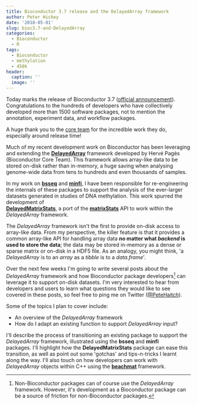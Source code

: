 ```yaml
---
title: Bioconductor 3.7 release and the DelayedArray framework
author: Peter Hickey
date: '2018-05-01'
slug: bioc3.7-and-DelayedArray
categories:
  - Bioconductor
  - R
tags:
  - Bioconductor
  - methylation
  - 450k
header:
  caption: ''
  image: ''
---
```


Today marks the release of Bioconductor 3.7 ([official announcement](http://bioconductor.org/news/bioc_3_7_release/)). 
Congratulations to the hundreds of developers who have collectively developed 
more than 1500 software packages, not to mention the annotation, experiment 
data, and workflow packages. 

A huge thank you to the [core team](http://bioconductor.org/about/core-team/) 
for the incredible work they do, especially around release time! 

Much of my recent development work on Bioconductor has been leveraging and 
extending the 
[**DelayedArray**](https://www.bioconductor.org/packages/DelayedArray/) 
framework developed by Hervé Pagès (Bioconductor Core Team). This framework 
allows array-like data to be stored on-disk rather than in-memory, a huge 
saving when analysing genome-wide data from tens to hundreds and even thousands 
of samples.

In my work on  [**bsseq**](https://www.bioconductor.org/packages/bsseq/) and 
[**minfi**](https://www.bioconductor.org/packages/minfi/), I have been 
responsible for re-engineering the internals of these packages to support the 
analysis of the ever-larger datasets generated in studies of DNA methylation. 
This work spurred the development of  
[**DelayedMatrixStats**](https://www.bioconductor.org/packages/DelayedMatrixStats/), 
a port of the [**matrixStats**](https://cran.r-project.org/package=matrixStats) 
API to work within the _DelayedArray_ framework.

The _DelayedArray_ framework isn't the first to provide on-disk access to 
array-like data. From my perspective, the killer feature is that it provides a 
common array-like API for handling array data **no matter what *backend* is used to store the data**; the data may be stored in-memory as a dense or sparse matrix 
or on-disk in a HDF5 file. As an analogy, you might think, 'a _DelayedArray_ is 
to an _array_ as a _tibble_ is to a _data.frame_'. 

Over the next few weeks I'm going to write several posts about the 
_DelayedArray_ framework and how Bioconductor package developers[^BioC] can 
leverage it to support on-disk datasets. I'm very interested to hear from 
developers and users to learn what questions they would like to see covered in 
these posts, so feel free to ping me on Twitter 
([@PeteHaitch](http://twitter.com/petehaitch)).

[^BioC]: Non-Bioconductor packages can of course use the _DelayedArray_ framework. However, it's development as a Bioconductor package can be a source of friction for non-Bioconductor packages.

Some of the topics I plan to cover include:

- An overview of the _DelayedArray_ framework
- How do I adapt an existing function to support _DelayedArray_ input?

I'll describe the process of transitioning an existing package to support 
the _DelayedArray_ framework, illustrated using the **bsseq** and **minfi**   
packages. I'll highlight how the **DelayedMatrixStats** package can ease this 
transition, as well as point out some 'gotchas' and tips-n-tricks I learnt 
along the way. I'll also touch on how developers can work with _DelayedArray_ 
objects within C++ using the [**beachmat**](https://www.bioconductor.org/packages/beachmat/) framework.
